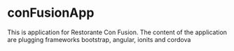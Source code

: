 # conFusionApp
This is application for Restorante Con Fusion. The content of the application are plugging frameworks bootstrap, angular, ionits and cordova
